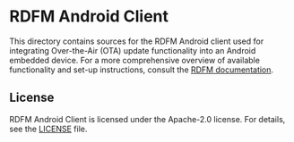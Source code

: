 # RDFM Android Client

This directory contains sources for the RDFM Android client used for integrating Over-the-Air (OTA) update functionality into an Android embedded device. For a more comprehensive overview of available functionality and set-up instructions, consult the [RDFM documentation](https://antmicro.github.io/rdfm).

## License

RDFM Android Client is licensed under the Apache-2.0 license. For details, see the [LICENSE](LICENSE) file.
